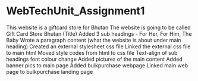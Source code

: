 # WebTechUnit_Assignment1
This website is a giftcard store for Bhutan
The website is going to be called Gift Card Store Bhutan (Title)
Added 3 sub headings - For Her, For Him, The Baby
Wrote a paragraph content (what the website is about under main heading)
Created an external stylesheet css file
Linked the external css file to main html
Moved style codes from html to css file
Text-align of sub headings
font colour change
Added pictures of the main content
Added banner pics to main page
Added bulkpurchase webpage
Linked main web page to bulkpurchase landing page
